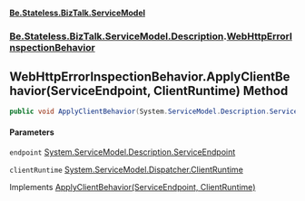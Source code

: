 #### [Be.Stateless.BizTalk.ServiceModel](README.md 'README')
### [Be.Stateless.BizTalk.ServiceModel.Description](Be.Stateless.BizTalk.ServiceModel.Description.md 'Be.Stateless.BizTalk.ServiceModel.Description').[WebHttpErrorInspectionBehavior](WebHttpErrorInspectionBehavior.md 'Be.Stateless.BizTalk.ServiceModel.Description.WebHttpErrorInspectionBehavior')

## WebHttpErrorInspectionBehavior.ApplyClientBehavior(ServiceEndpoint, ClientRuntime) Method

```csharp
public void ApplyClientBehavior(System.ServiceModel.Description.ServiceEndpoint endpoint, System.ServiceModel.Dispatcher.ClientRuntime clientRuntime);
```
#### Parameters

<a name='Be.Stateless.BizTalk.ServiceModel.Description.WebHttpErrorInspectionBehavior.ApplyClientBehavior(System.ServiceModel.Description.ServiceEndpoint,System.ServiceModel.Dispatcher.ClientRuntime).endpoint'></a>

`endpoint` [System.ServiceModel.Description.ServiceEndpoint](https://docs.microsoft.com/en-us/dotnet/api/System.ServiceModel.Description.ServiceEndpoint 'System.ServiceModel.Description.ServiceEndpoint')

<a name='Be.Stateless.BizTalk.ServiceModel.Description.WebHttpErrorInspectionBehavior.ApplyClientBehavior(System.ServiceModel.Description.ServiceEndpoint,System.ServiceModel.Dispatcher.ClientRuntime).clientRuntime'></a>

`clientRuntime` [System.ServiceModel.Dispatcher.ClientRuntime](https://docs.microsoft.com/en-us/dotnet/api/System.ServiceModel.Dispatcher.ClientRuntime 'System.ServiceModel.Dispatcher.ClientRuntime')

Implements [ApplyClientBehavior(ServiceEndpoint, ClientRuntime)](https://docs.microsoft.com/en-us/dotnet/api/System.ServiceModel.Description.IEndpointBehavior.ApplyClientBehavior#System_ServiceModel_Description_IEndpointBehavior_ApplyClientBehavior_System_ServiceModel_Description_ServiceEndpoint,System_ServiceModel_Dispatcher_ClientRuntime_ 'System.ServiceModel.Description.IEndpointBehavior.ApplyClientBehavior(System.ServiceModel.Description.ServiceEndpoint,System.ServiceModel.Dispatcher.ClientRuntime)')